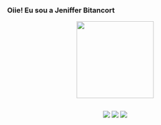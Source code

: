 ### Oiie! Eu sou a Jeniffer Bitancort

<div align="center">
  <a href="https://github.com/JenifferBitancort">
  <img height="180em" src="https://github-readme-stats.vercel.app/api?username=JenifferBitancort&show_icons=true&theme=dracula&include_all_commits=true&count_private=true"/>
</div>


  ##
 
<div align="center"> 
  <a href="https://www.linkedin.com/in/jeniffer-karina-bitancort-256b8a186/" target="_blank"><img src="https://img.shields.io/badge/-LinkedIn-%230077B5?style=for-the-badge&logo=linkedin&logoColor=white" target="_blank"></a> 
  <a href = "mailto:jenifferbitancort@gmail.com"><img src="https://img.shields.io/badge/-Gmail-%23333?style=for-the-badge&logo=gmail&logoColor=white" target="_blank"></a>
  <a href="https://instagram.com/jeny_bitancort" target="_blank"><img src="https://img.shields.io/badge/-Instagram-%23E4405F?style=for-the-badge&logo=instagram&logoColor=white" target="_blank"></a>
</div>
